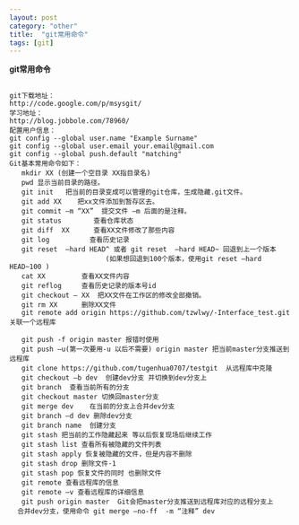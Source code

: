 ```yaml
---
layout: post
category: "other"
title:  "git常用命令"
tags: [git]
---
```



**git常用命令**
<pre><code>
git下载地址：
http://code.google.com/p/msysgit/
学习地址：
http://blog.jobbole.com/78960/
配置用户信息：
git config --global user.name "Example Surname"
git config --global user.email your.email@gmail.com
git config --global push.default "matching"
Git基本常用命令如下：
   mkdir XX (创建一个空目录 XX指目录名)
   pwd 显示当前目录的路径。
   git init   把当前的目录变成可以管理的git仓库，生成隐藏.git文件。
   git add XX    把xx文件添加到暂存区去。
   git commit –m “XX”  提交文件 –m 后面的是注释。
   git status        查看仓库状态
   git diff  XX      查看XX文件修改了那些内容
   git log          查看历史记录
   git reset  –hard HEAD^ 或者 git reset  –hard HEAD~ 回退到上一个版本
                        (如果想回退到100个版本，使用git reset –hard HEAD~100 )
   cat XX         查看XX文件内容
   git reflog     查看历史记录的版本号id
   git checkout — XX  把XX文件在工作区的修改全部撤销。
   git rm XX      删除XX文件
   git remote add origin https://github.com/tzwlwy/-Interface_test.git关联一个远程库

   git push -f origin master 报错时使用
   git push –u(第一次要用-u 以后不需要) origin master 把当前master分支推送到远程库
   git clone https://github.com/tugenhua0707/testgit  从远程库中克隆
   git checkout –b dev  创建dev分支 并切换到dev分支上
   git branch  查看当前所有的分支
   git checkout master 切换回master分支
   git merge dev    在当前的分支上合并dev分支
   git branch –d dev 删除dev分支
   git branch name  创建分支
   git stash 把当前的工作隐藏起来 等以后恢复现场后继续工作
   git stash list 查看所有被隐藏的文件列表
   git stash apply 恢复被隐藏的文件，但是内容不删除
   git stash drop 删除文件·1
   git stash pop 恢复文件的同时 也删除文件
   git remote 查看远程库的信息
   git remote –v 查看远程库的详细信息
   git push origin master  Git会把master分支推送到远程库对应的远程分支上
  合并dev分支，使用命令 git merge –no-ff  -m “注释” dev
</code></pre>








